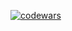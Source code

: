 [![codewars](https://www.codewars.com/users/username/badges/large)](https://www.codewars.com/users/username)
